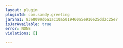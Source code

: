 ```yaml
---
layout: plugin
pluginId: com.sandy.greeting
jarSha1: 83e8099d6a1ac10a5019460a5e910e25dd2c25e7
isJarAvailable: true
error: NONE
violations: []

---
```

